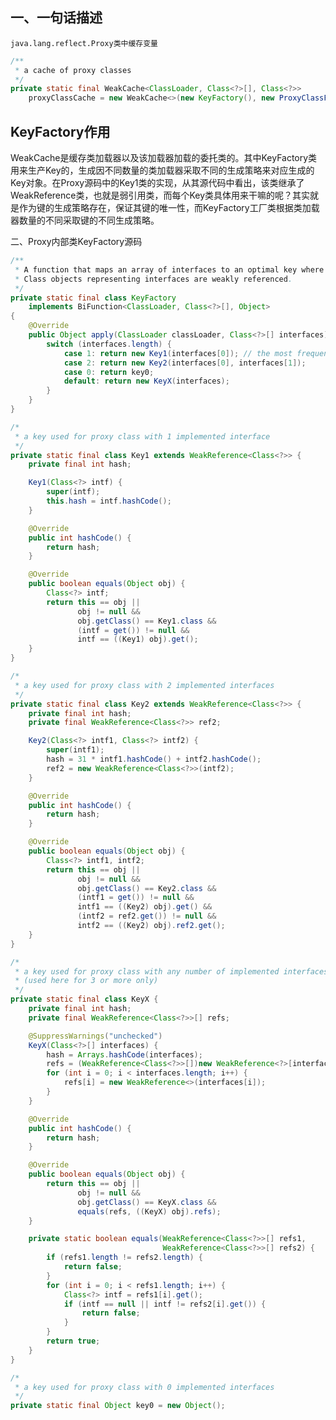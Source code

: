 一、一句话描述
------

```java.lang.reflect.Proxy类中缓存变量```

```java
/**
 * a cache of proxy classes
 */
private static final WeakCache<ClassLoader, Class<?>[], Class<?>>
	proxyClassCache = new WeakCache<>(new KeyFactory(), new ProxyClassFactory());
```

KeyFactory作用
------

WeakCache是缓存类加载器以及该加载器加载的委托类的。其中KeyFactory类用来生产Key的，生成因不同数量的类加载器采取不同的生成策略来对应生成的Key对象。在Proxy源码中的Key1类的实现，从其源代码中看出，该类继承了WeakReference类，也就是弱引用类，而每个Key类具体用来干嘛的呢？其实就是作为键的生成策略存在，保证其键的唯一性，而KeyFactory工厂类根据类加载器数量的不同采取键的不同生成策略。


二、Proxy内部类KeyFactory源码

```java
/**
 * A function that maps an array of interfaces to an optimal key where
 * Class objects representing interfaces are weakly referenced.
 */
private static final class KeyFactory
	implements BiFunction<ClassLoader, Class<?>[], Object>
{
	@Override
	public Object apply(ClassLoader classLoader, Class<?>[] interfaces) {
		switch (interfaces.length) {
			case 1: return new Key1(interfaces[0]); // the most frequent
			case 2: return new Key2(interfaces[0], interfaces[1]);
			case 0: return key0;
			default: return new KeyX(interfaces);
		}
	}
}
```

```java
/*
 * a key used for proxy class with 1 implemented interface
 */
private static final class Key1 extends WeakReference<Class<?>> {
	private final int hash;

	Key1(Class<?> intf) {
		super(intf);
		this.hash = intf.hashCode();
	}

	@Override
	public int hashCode() {
		return hash;
	}

	@Override
	public boolean equals(Object obj) {
		Class<?> intf;
		return this == obj ||
			   obj != null &&
			   obj.getClass() == Key1.class &&
			   (intf = get()) != null &&
			   intf == ((Key1) obj).get();
	}
}
```

```java
/*
 * a key used for proxy class with 2 implemented interfaces
 */
private static final class Key2 extends WeakReference<Class<?>> {
	private final int hash;
	private final WeakReference<Class<?>> ref2;

	Key2(Class<?> intf1, Class<?> intf2) {
		super(intf1);
		hash = 31 * intf1.hashCode() + intf2.hashCode();
		ref2 = new WeakReference<Class<?>>(intf2);
	}

	@Override
	public int hashCode() {
		return hash;
	}

	@Override
	public boolean equals(Object obj) {
		Class<?> intf1, intf2;
		return this == obj ||
			   obj != null &&
			   obj.getClass() == Key2.class &&
			   (intf1 = get()) != null &&
			   intf1 == ((Key2) obj).get() &&
			   (intf2 = ref2.get()) != null &&
			   intf2 == ((Key2) obj).ref2.get();
	}
}
```

```java
/*
 * a key used for proxy class with any number of implemented interfaces
 * (used here for 3 or more only)
 */
private static final class KeyX {
	private final int hash;
	private final WeakReference<Class<?>>[] refs;

	@SuppressWarnings("unchecked")
	KeyX(Class<?>[] interfaces) {
		hash = Arrays.hashCode(interfaces);
		refs = (WeakReference<Class<?>>[])new WeakReference<?>[interfaces.length];
		for (int i = 0; i < interfaces.length; i++) {
			refs[i] = new WeakReference<>(interfaces[i]);
		}
	}

	@Override
	public int hashCode() {
		return hash;
	}

	@Override
	public boolean equals(Object obj) {
		return this == obj ||
			   obj != null &&
			   obj.getClass() == KeyX.class &&
			   equals(refs, ((KeyX) obj).refs);
	}

	private static boolean equals(WeakReference<Class<?>>[] refs1,
								  WeakReference<Class<?>>[] refs2) {
		if (refs1.length != refs2.length) {
			return false;
		}
		for (int i = 0; i < refs1.length; i++) {
			Class<?> intf = refs1[i].get();
			if (intf == null || intf != refs2[i].get()) {
				return false;
			}
		}
		return true;
	}
}
```

```java
/*
 * a key used for proxy class with 0 implemented interfaces
 */
private static final Object key0 = new Object();
```
